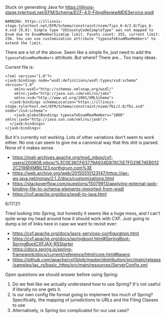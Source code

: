 Stuck on generating Java for https://illinois-stage.tylerhost.net/EFM/Schema/ECF-4.0-FilingReviewMDEService.wsdl
```
WARNING: https://illinois-stage.tylerhost.net/EFM/Schema/constraint/niem/fips_6-4/2.0/fips_6-4.xsd [0,0]: Simple type "USCountyCodeSimpleType" was not mapped to Enum due to EnumMemberSizeCap limit. Facets count: 355, current limit: 256. You can use customization attribute "typesafeEnumMaxMembers" to extend the limit.
```
There are a lot of the above. Seem like a simple fix, just need to add the `typesafeEnumMaxMembers` attribute. But where? There are... Too many ideas.

Current file is:
```
<?xml version="1.0"?>
<jaxb:bindings node="wsdl:definitions/wsdl:types/xsd:schema" version="1.0" 
    xmlns:wsdl="http://schemas.xmlsoap.org/wsdl/"
    xmlns:jaxb="http://java.sun.com/xml/ns/jabx" 
    xmlns:xsd="http://www.w3.org/2001/XMLSchema">
  <jaxb:bindings schemaLocation="https://illinois-stage.tylerhost.net/EFM/Schema/constraint/niem/fbi/2.0/fbi.xsd" node="/xsd:schema">
    <jaxb:globalBindings typesafeEnumMaxMembers="2000" xmlns:jaxb="http://java.sun.com/xml/ns/jaxb"/>
  </jaxb:bindings>
</jaxb:bindings>
```
But it's currently not working. Lots of other variations don't seem to work either. No one can seem to give me a canonical way that this shit
is parsed. None of it makes sense.

* https://mail-archives.apache.org/mod_mbox/cxf-users/200808.mbox/%3C0E36CF63779A934D876C5E7FD29E74EB0122C219@XMBIL123.northgrum.com%3E
* https://web.archive.org/web/20150510123147/https://jax-ws.java.net/nonav/2.1.2/docs/customizations.html
* https://stackoverflow.com/questions/15079913/applying-external-jaxb-binding-file-to-schema-elements-imported-from-wsdl
* https://cxf.apache.org/docs/wsdl-to-java.html

6/17/21:

Tried looking into Spring, but honestly it seems like a huge mess, and I can't quite wrap my head around how it
should work with CXF. Just going to dump a lot of links here in case we want to revisit ever:
* https://cxf.apache.org/docs/jaxrs-services-configuration.html
* https://cxf.apache.org/docs/springboot.html#SpringBoot-SpringBootCXFJAX-RSStarter
* https://docs.spring.io/spring-framework/docs/current/reference/html/core.html#beans
* https://github.com/apache/cxf/blob/master/distribution/src/main/release/samples/jax_rs/basic_https/src/main/resources/ServerConfig.xml

Open questions we should answer before using Spring:
1. Do we feel like we actually understand how to use Spring? It's not useful if literally no one gets it.
2. Is our own config file format going to implement too much of Spring? Specifically, the mapping of
   jurisdictions to URLs and the Filing Classes to use
3. Alternatively, is Spring too complicated for our use case?